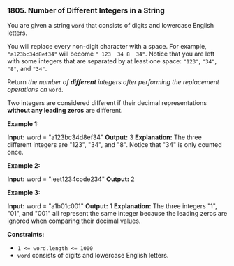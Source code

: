 ### 1805\. Number of Different Integers in a String

You are given a string `word` that consists of digits and lowercase English letters.

You will replace every non-digit character with a space. For example, `"a123bc34d8ef34"` will become `" 123  34 8  34"`. Notice that you are left with some integers that are separated by at least one space: `"123"`, `"34"`, `"8"`, and `"34"`.

Return _the number of **different** integers after performing the replacement operations on_ `word`.

Two integers are considered different if their decimal representations **without any leading zeros** are different.

**Example 1:**

**Input:** word = "a123bc34d8ef34"
**Output:** 3
**Explanation:** The three different integers are "123", "34", and "8". Notice that "34" is only counted once.

**Example 2:**

**Input:** word = "leet1234code234"
**Output:** 2

**Example 3:**

**Input:** word = "a1b01c001"
**Output:** 1
**Explanation:** The three integers "1", "01", and "001" all represent the same integer because
the leading zeros are ignored when comparing their decimal values.

**Constraints:**

*   `1 <= word.length <= 1000`
*   `word` consists of digits and lowercase English letters.
